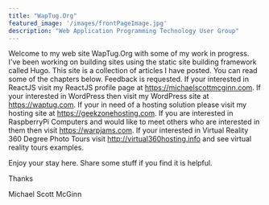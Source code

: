 ```yaml
---
title: "WapTug.Org"
featured_image: '/images/frontPageImage.jpg'
description: "Web Application Programming Technology User Group"
---
```

Welcome to my web site WapTug.Org with some of my work in progress. I've been working on building sites using the static site building framework called Hugo. This site is a collection of articles I have posted. You can read some of the chapters below. Feedback is requested.  If your interested in ReactJS visit my ReactJS profile page at https://michaelscottmcginn.com.   If your interested in WordPress then visit my WordPress site at https://waptug.com. If your in need of a hosting solution please visit my hosting site at https://geekzonehosting.com. If you are interested in RaspberryPi Computers and would like to meet others who are interested in them then visit https://warpjams.com. If your interested in Virtual Reality 360 Degree Photo Tours visit http://virtual360hosting.info and see virtual reality tours examples.

Enjoy your stay here. Share some stuff if you find it is helpful.

Thanks

Michael Scott McGinn

